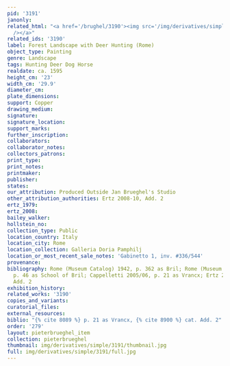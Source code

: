 ```yaml
---
pid: '3191'
janonly: 
related_html: "<a href='/brughel/3190'><img src='/img/derivatives/simple/3190/thumbnail.jpg'
  /></a>"
related_ids: '3190'
label: Forest Landscape with Deer Hunting (Rome)
object_type: Painting
genre: Landscape
tags: Hunting Deer Dog Horse
realdate: ca. 1595
height_cm: '23'
width_cm: '29.9'
diameter_cm: 
plate_dimensions: 
support: Copper
drawing_medium: 
signature: 
signature_location: 
support_marks: 
further_inscription: 
collaborators: 
collaborator_notes: 
collectors_patrons: 
print_type: 
print_notes: 
printmaker: 
publisher: 
states: 
our_attribution: Produced Outside Jan Brueghel's Studio
other_attribution_authorities: Ertz 2008-10, Add. 2
ertz_1979: 
ertz_2008: 
bailey_walker: 
hollstein_no: 
collection_type: Public
location_country: Italy
location_city: Rome
location_collection: Galleria Doria Pamphilj
location_or_most_recent_sale_notes: 'Gabinetto 1, inv. #336/544'
provenance: 
bibliography: Rome (Museum Catalog) 1942, p. 362 as Bril; Rome (Museum Catalog) 1991,
  p. 46 as School of Bril; Cappelletti 2005/06, p. 21 as Vrancx; Ertz 2008-10, cat.
  Add. 2
exhibition_history: 
related_works: '3190'
copies_and_variants: 
curatorial_files: 
external_resources: 
biblio: "{% cite 8089 %} p. 21 as Vrancx, {% cite 8900 %} cat. Add. 2"
order: '279'
layout: pieterbrueghel_item
collection: pieterbrueghel
thumbnail: img/derivatives/simple/3191/thumbnail.jpg
full: img/derivatives/simple/3191/full.jpg
---
```

